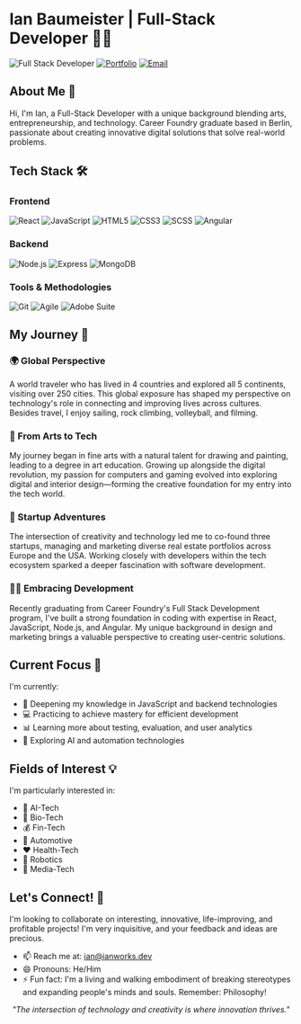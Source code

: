 # Ian Baumeister | Full-Stack Developer 👨‍💻

![Full Stack Developer](https://img.shields.io/badge/Full--Stack-Developer-1A1B27?style=for-the-badge&logo=react&logoColor=61DAFB)
[![Portfolio](https://img.shields.io/badge/Portfolio-ianworks.dev-1A1B27?style=for-the-badge&logo=firefox&logoColor=FF7139)](https://ianworks.dev)
[![Email](https://img.shields.io/badge/Email-ian%40ianworks.dev-1A1B27?style=for-the-badge&logo=gmail&logoColor=EA4335)](mailto:ian@ianworks.dev)

## About Me 🌟

Hi, I'm Ian, a Full-Stack Developer with a unique background blending arts, entrepreneurship, and technology. Career Foundry graduate based in Berlin, passionate about creating innovative digital solutions that solve real-world problems.

## Tech Stack 🛠️

<div align="left">

### Frontend
![React](https://img.shields.io/badge/React-61DAFB?style=for-the-badge&logo=react&logoColor=black)
![JavaScript](https://img.shields.io/badge/JavaScript-F7DF1E?style=for-the-badge&logo=javascript&logoColor=black)
![HTML5](https://img.shields.io/badge/HTML5-E34F26?style=for-the-badge&logo=html5&logoColor=white)
![CSS3](https://img.shields.io/badge/CSS3-1572B6?style=for-the-badge&logo=css3&logoColor=white)
![SCSS](https://img.shields.io/badge/SCSS-CC6699?style=for-the-badge&logo=sass&logoColor=white)
![Angular](https://img.shields.io/badge/Angular-DD0031?style=for-the-badge&logo=angular&logoColor=white)

### Backend
![Node.js](https://img.shields.io/badge/Node.js-339933?style=for-the-badge&logo=nodedotjs&logoColor=white)
![Express](https://img.shields.io/badge/Express-000000?style=for-the-badge&logo=express&logoColor=white)
![MongoDB](https://img.shields.io/badge/MongoDB-47A248?style=for-the-badge&logo=mongodb&logoColor=white)

### Tools & Methodologies
![Git](https://img.shields.io/badge/Git-F05032?style=for-the-badge&logo=git&logoColor=white)
![Agile](https://img.shields.io/badge/Agile-0052CC?style=for-the-badge&logo=jira&logoColor=white)
![Adobe Suite](https://img.shields.io/badge/Adobe_Suite-FF0000?style=for-the-badge&logo=adobe&logoColor=white)

</div>

## My Journey 🚀

### 🌍 Global Perspective
A world traveler who has lived in 4 countries and explored all 5 continents, visiting over 250 cities. This global exposure has shaped my perspective on technology's role in connecting and improving lives across cultures. Besides travel, I enjoy sailing, rock climbing, volleyball, and filming.

### 🎨 From Arts to Tech
My journey began in fine arts with a natural talent for drawing and painting, leading to a degree in art education. Growing up alongside the digital revolution, my passion for computers and gaming evolved into exploring digital and interior design—forming the creative foundation for my entry into the tech world.

### 💼 Startup Adventures
The intersection of creativity and technology led me to co-found three startups, managing and marketing diverse real estate portfolios across Europe and the USA. Working closely with developers within the tech ecosystem sparked a deeper fascination with software development.

### 👨‍💻 Embracing Development
Recently graduating from Career Foundry's Full Stack Development program, I've built a strong foundation in coding with expertise in React, JavaScript, Node.js, and Angular. My unique background in design and marketing brings a valuable perspective to creating user-centric solutions.

## Current Focus 🔭

I'm currently:
- 🌱 Deepening my knowledge in JavaScript and backend technologies
- 💻 Practicing to achieve mastery for efficient development
- 📊 Learning more about testing, evaluation, and user analytics
- 🤖 Exploring AI and automation technologies

## Fields of Interest 💡

I'm particularly interested in:
- 🧠 AI-Tech
- 🧬 Bio-Tech
- 💰 Fin-Tech
- 🚗 Automotive
- ❤️ Health-Tech
- 🤖 Robotics
- 📱 Media-Tech

## Let's Connect! 🤝

I'm looking to collaborate on interesting, innovative, life-improving, and profitable projects! I'm very inquisitive, and your feedback and ideas are precious.

- 📫 Reach me at: ian@ianworks.dev
- 😄 Pronouns: He/Him
- ⚡ Fun fact: I'm a living and walking embodiment of breaking stereotypes and expanding people's minds and souls. Remember: Philosophy!

<div align="center">

*"The intersection of technology and creativity is where innovation thrives."*

</div>


<!---
ibxibx/ibxibx is a ✨ special ✨ repository because its `README.md` (this file) appears on your GitHub profile.
You can click the Preview link to take a look at your changes.
--->
